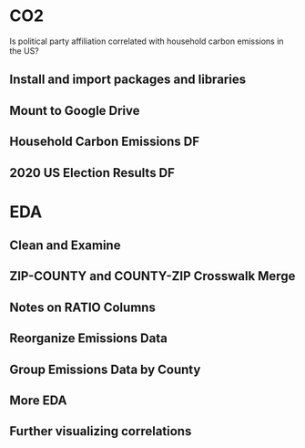 # CO2
Is political party affiliation correlated with household carbon emissions in the US?

## Install and import packages and libraries

## Mount to Google Drive

## Household Carbon Emissions DF

## 2020 US Election Results DF

# EDA 

## Clean and Examine 

## ZIP-COUNTY and COUNTY-ZIP Crosswalk Merge 

## Notes on RATIO Columns

## Reorganize Emissions Data

## Group Emissions Data by County

## More EDA

## Further visualizing correlations
